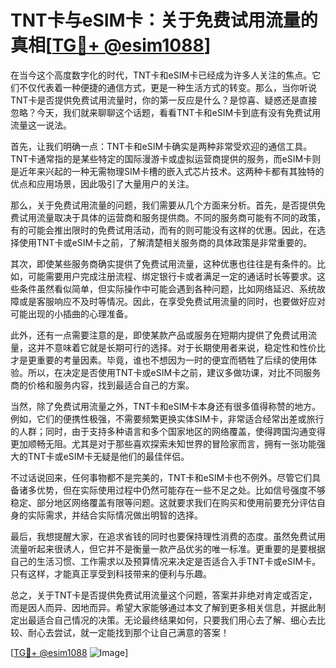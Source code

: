 # TNT卡与eSIM卡：关于免费试用流量的真相[[TG💪+ @esim1088](https://t.me/s/esim1088)]

在当今这个高度数字化的时代，TNT卡和eSIM卡已经成为许多人关注的焦点。它们不仅代表着一种便捷的通信方式，更是一种生活方式的转变。那么，当你听说TNT卡是否提供免费试用流量时，你的第一反应是什么？是惊喜、疑惑还是直接忽略？今天，我们就来聊聊这个话题，看看TNT卡和eSIM卡到底有没有免费试用流量这一说法。

首先，让我们明确一点：TNT卡和eSIM卡确实是两种非常受欢迎的通信工具。TNT卡通常指的是某些特定的国际漫游卡或虚拟运营商提供的服务，而eSIM卡则是近年来兴起的一种无需物理SIM卡槽的嵌入式芯片技术。这两种卡都有其独特的优点和应用场景，因此吸引了大量用户的关注。

那么，关于免费试用流量的问题，我们需要从几个方面来分析。首先，是否提供免费试用流量取决于具体的运营商和服务提供商。不同的服务商可能有不同的政策，有的可能会推出限时的免费试用活动，而有的则可能没有这样的优惠。因此，在选择使用TNT卡或eSIM卡之前，了解清楚相关服务商的具体政策是非常重要的。

其次，即使某些服务商确实提供了免费试用流量，这种优惠也往往是有条件的。比如，可能需要用户完成注册流程、绑定银行卡或者满足一定的通话时长等要求。这些条件虽然看似简单，但实际操作中可能会遇到各种问题，比如网络延迟、系统故障或是客服响应不及时等情况。因此，在享受免费试用流量的同时，也要做好应对可能出现的小插曲的心理准备。

此外，还有一点需要注意的是，即使某款产品或服务在短期内提供了免费试用流量，这并不意味着它就是长期可行的选择。对于长期使用者来说，稳定性和性价比才是更重要的考量因素。毕竟，谁也不想因为一时的便宜而牺牲了后续的使用体验。所以，在决定是否使用TNT卡或eSIM卡之前，建议多做功课，对比不同服务商的价格和服务内容，找到最适合自己的方案。

当然，除了免费试用流量之外，TNT卡和eSIM卡本身还有很多值得称赞的地方。例如，它们的便携性极强，不需要频繁更换实体SIM卡，非常适合经常出差或旅行的人群；同时，由于支持多种语言和多个国家地区的网络覆盖，使得跨国沟通变得更加顺畅无阻。尤其是对于那些喜欢探索未知世界的冒险家而言，拥有一张功能强大的TNT卡或eSIM卡无疑是他们的最佳伴侣。

不过话说回来，任何事物都不是完美的，TNT卡和eSIM卡也不例外。尽管它们具备诸多优势，但在实际使用过程中仍然可能存在一些不足之处。比如信号强度不够稳定、部分地区网络覆盖有限等问题。这就要求我们在购买和使用前要充分评估自身的实际需求，并结合实际情况做出明智的选择。

最后，我想提醒大家，在追求省钱的同时也要保持理性消费的态度。虽然免费试用流量听起来很诱人，但它并不是衡量一款产品优劣的唯一标准。更重要的是要根据自己的生活习惯、工作需求以及预算情况来决定是否适合入手TNT卡或eSIM卡。只有这样，才能真正享受到科技带来的便利与乐趣。

总之，关于TNT卡是否提供免费试用流量这个问题，答案并非绝对肯定或否定，而是因人而异、因地而异。希望大家能够通过本文了解到更多相关信息，并据此制定出最适合自己情况的决策。无论最终结果如何，只要我们用心去了解、细心去比较、耐心去尝试，就一定能找到那个让自己满意的答案！

[[TG💪+ @esim1088](https://t.me/s/esim1088) ![Image](https://i.postimg.cc/4NQfJmqS/Snipaste-2025-05-13-00-14-12.png)]